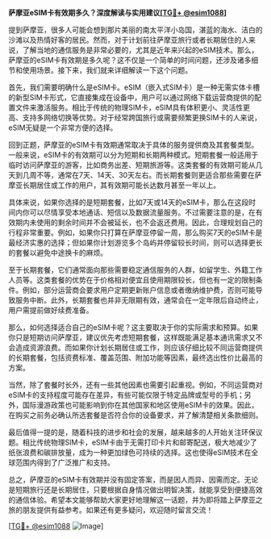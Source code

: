 **萨摩亚eSIM卡有效期多久？深度解读与实用建议[[TG💪+ @esim1088](https://t.me/s/esim1088)]**

提到萨摩亚，很多人可能会想到那片美丽的南太平洋小岛国，湛蓝的海水、洁白的沙滩以及热情好客的居民。然而，对于计划前往萨摩亚旅行或者长期居住的人来说，了解当地的通信服务是非常必要的，尤其是近年来兴起的eSIM技术。那么，萨摩亚的eSIM卡有效期是多久呢？这不仅是一个简单的时间问题，还涉及诸多细节和使用场景。接下来，我们就来详细解读一下这个问题。

首先，我们需要明确什么是eSIM卡。eSIM（嵌入式SIM卡）是一种无需实体卡槽的新型SIM卡形式，它直接集成在设备中，用户可以通过网络下载运营商提供的配置文件来激活服务。相比于传统的物理SIM卡，eSIM具有体积更小、灵活性更高、支持多网络切换等优势。对于经常跨国旅行或需要频繁更换SIM卡的人来说，eSIM无疑是一个非常方便的选择。

回到正题，萨摩亚的eSIM卡有效期通常取决于具体的服务提供商及其套餐类型。一般来说，eSIM卡的有效期可以分为短期和长期两种模式。短期套餐一般适用于临时访问萨摩亚的游客，比如商务出差、短期旅游等。这类套餐的有效期可能从几天到几周不等，通常在7天、14天、30天左右。而长期套餐则更适合那些需要在萨摩亚长期居住或工作的用户，其有效期可能长达数月甚至一年以上。

具体来说，如果你选择的是短期套餐，比如7天或14天的eSIM卡，那么在这段时间内你可以尽情享受本地通话、短信以及数据流量服务。不过需要注意的是，在有效期内未使用的剩余时间并不会被延长，也不会返还费用。因此，合理规划自己的行程非常重要。例如，如果你只打算在萨摩亚停留一周，那么购买7天的eSIM卡是最经济实惠的选择；但如果你计划游览多个岛屿并停留较长时间，则可以选择更长的套餐以避免中途换卡的麻烦。

至于长期套餐，它们通常面向那些需要稳定通信服务的人群，如留学生、外籍工作人员等。这类套餐的优势在于价格相对便宜且使用期限较长，但也有一定的限制条件。例如，部分运营商会要求用户定期更新账户信息或者缴纳维护费，否则可能导致服务中断。此外，长期套餐也并非无限期有效，通常会在一定年限后自动终止，用户需提前做好续费准备。

那么，如何选择适合自己的eSIM卡呢？这主要取决于你的实际需求和预算。如果你只是短期访问萨摩亚，建议优先考虑短期套餐，这样既能满足基本通讯需求又不会造成资源浪费。而如果你计划长期居住或工作，则应该仔细比较不同运营商提供的长期套餐，包括资费标准、覆盖范围、附加功能等因素，最终选出性价比最高的方案。

当然，除了套餐时长外，还有一些其他因素也需要引起重视。例如，不同运营商对eSIM卡的支持程度可能存在差异，有些可能仅限于特定品牌或型号的手机；另外，国际漫游政策也可能影响到你在其他国家和地区使用eSIM卡的效果。因此，在购买之前务必确认所选套餐是否符合你的设备要求，并了解清楚相关条款细则。

最后值得一提的是，随着科技的进步和社会的发展，越来越多的人开始关注环保议题。相比传统物理SIM卡，eSIM卡由于无需打印卡片和邮寄配送，极大地减少了纸张浪费和碳排放量，成为一种更加绿色可持续的选择。这也使得eSIM技术在全球范围内得到了广泛推广和支持。

总之，萨摩亚的eSIM卡有效期并没有固定答案，而是因人而异、因需而定。无论是短期旅行还是长期居住，只要根据自身情况做出明智决策，就能享受到便捷高效的通信体验。希望本文能够帮助大家更好地理解这一话题，并为即将踏上萨摩亚之旅的朋友提供有益参考。如果还有更多疑问，欢迎随时留言交流！

[[TG💪+ @esim1088](https://t.me/s/esim1088) ![Image](https://i.postimg.cc/4NQfJmqS/Snipaste-2025-05-13-00-14-12.png)]
